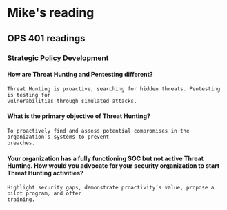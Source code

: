 # Mike's reading

## OPS 401 readings

### Strategic Policy Development

#### How are Threat Hunting and Pentesting different?
    Threat Hunting is proactive, searching for hidden threats. Pentesting is testing for 
    vulnerabilities through simulated attacks.
#### What is the primary objective of Threat Hunting?
    To proactively find and assess potential compromises in the organization’s systems to prevent 
    breaches.
#### Your organization has a fully functioning SOC but not active Threat Hunting. How would you advocate for your security organization to start Threat Hunting activities?
    Highlight security gaps, demonstrate proactivity’s value, propose a pilot program, and offer 
    training.




